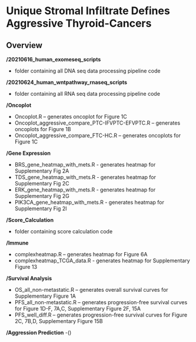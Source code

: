 # Unique Stromal Infiltrate Defines Aggressive Thyroid-Cancers

## Overview

**/20210616_human_exomeseq_scripts**
- folder containing all DNA seq data processing pipeline code

**/20210624_human_wntpathway_rnaseq_scripts**
- folder containing all RNA seq data processing pipeline code

**/Oncoplot**
- Oncoplot.R – generates oncoplot for Figure 1C
- Oncoplot_aggressive_compare_PTC-IFVPTC-EFVPTC.R – generates oncoplots for Figure 1B
- Oncoplot_aggressive_compare_FTC-HC.R – generates oncoplots for Figure 1C

**/Gene Expression**
- BRS_gene_heatmap_with_mets.R - generates heatmap for Supplementary Fig 2A
- TDS_gene_heatmap_with_mets.R - generates heatmap for Supplementary Fig 2C
- ERK_gene_heatmap_with_mets.R - generates heatmap for Supplementary Fig 2G
- PIK3CA_gene_heatmap_with_mets.R - generates heatmap for Supplementary Fig 2I

**/Score_Calculation**
- folder containing score calculation code

**/Immune**
- complexheatmap.R – generates heatmap for Figure 6A
- complexheatmap_TCGA_data.R - generates heatmap for Supplementary Figure 13

**/Survival Analysis**
- OS_all_non-metastatic.R – generates overall survival curves for Supplementary Figure 1A
- PFS_all_non-metastatic.R – generates progression-free survival curves for Figure 1D-F, 7A,C, Supplementary Figure 2F, 15A
- PFS_well_diff.R – generates progression-free survival curves for Figure 2C, 7B,D, Supplementary Figure 15B

**/Aggression Prediction**
-()


